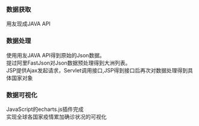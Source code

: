<h3>数据获取</h3>
用友现成JAVA API<br/>
<h3>数据处理</h3>
使用用友JAVA API得到原始的Json数据。<br/>
提过阿里FastJson对Json数据预处理得到大洲列表。<br/>
JSP提供Ajax发起请求，Servlet调用接口,JSP得到接口后再次对数据处理得到具体国家对象<br/>
<h3>数据可视化</h3>
JavaScript的echarts.js插件完成<br/>
实现全球各国家疫情累加确诊状况的可视化
